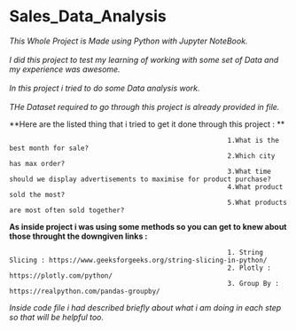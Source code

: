 # Sales_Data_Analysis

*This Whole Project is Made using Python with Jupyter NoteBook.*<br />
<br />
*I did this project to test my learning of working with some set of Data and my experience was awesome.*<br />
<br />
*In this project i tried to do some Data analysis work.*<br />
<br />
*THe Dataset  required to go through this project is already provided in file.*<br />

**Here are the listed thing that i tried to get it done through this project : ** <br />

                                                           1.What is the best month for sale?  
                                                           2.Which city has max order?  
                                                           3.What time should we display advertisements to maximise for product purchase?  
                                                           4.What product sold the most?    
                                                           5.What products are most often sold together?    
                                                           

**As inside project i was using some methods so you can get to knew about those throught the downgiven links :**  <br />

                                                           1. String Slicing : https://www.geeksforgeeks.org/string-slicing-in-python/   
                                                           2. Plotly : https://plotly.com/python/   
                                                           3. Group By : https://realpython.com/pandas-groupby/   

*Inside code  file i had described briefly about what i am doing in each step so that will be helpful too.*<br />

                                                                                                                 
